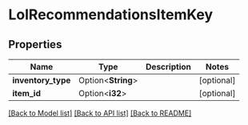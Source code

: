 # LolRecommendationsItemKey

## Properties

Name | Type | Description | Notes
------------ | ------------- | ------------- | -------------
**inventory_type** | Option<**String**> |  | [optional]
**item_id** | Option<**i32**> |  | [optional]

[[Back to Model list]](../README.md#documentation-for-models) [[Back to API list]](../README.md#documentation-for-api-endpoints) [[Back to README]](../README.md)



